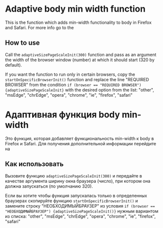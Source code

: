 # Adaptive body min width function
This is the function which adds min-width functionality to body in Firefox and Safari.
For more info go to the

## How to use
Call the ```adaptiveSizePageScaleInit(300)``` function and pass as an argument the width of the browser window (number) at which it should start (320 by default).

If you want the function to run only in certain browsers, copy the ```startOnSpecificBrowserInit()``` function and replace the line "REQUIRED BROWSER" from the condition
```if (browser == "REQUIRED BROWSER") {adaptiveSizePageScaleInit}```
with the desired option from the list:
"other", "msEdge", "chrEdge", "opera", "chrome", "ie", "firefox", "safari"


# Адаптивная функция body min-width 

Это функция, которая добавляет функциональность min-width к body в Firefox и Safari.
Для получения дополнительной информации перейдите на

## Как использовать

Вызовите функцию  ```adaptiveSizePageScaleInit(300)``` и передайте в качестве аргумента ширину окна браузера (число), при котором она должна запускаться (по умолчанию 320).

Если вы хотите чтобы функция запускалась только в определенных браузерах скопируйте функцию ```startOnSpecificBrowserInit()``` и замените строку "НЕОБХОДИМЫЙБРАУЗЕР" из условия 
```if (browser == "НЕОБХОДИМЫЙБРАУЗЕР") {adaptiveSizePageScaleInit()}``` нужным вариантом из списка:
"other", "msEdge",  "chrEdge", "opera", "сhrome", "ie", "firefox", "safari"
